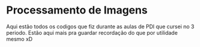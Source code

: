 # Processamento de Imagens
Aqui estão todos os codigos que fiz durante as aulas de PDI que cursei no 3 periodo. Estão aqui mais pra guardar recordação do que por utilidade mesmo xD
